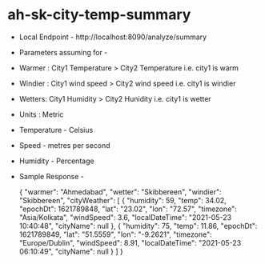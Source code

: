 # ah-sk-city-temp-summary

+ Local Endpoint - http://localhost:8090/analyze/summary
+ Parameters assuming for -
+ Warmer : City1 Temperature > City2 Temperature i.e. city1 is warm
+ Windier : City1 wind speed > City2 wind speed i.e. city1 is windier
+ Wetters: City1 Humidity > City2 Hunidity i.e. city1 is wetter
+ Units : Metric
+ Temperature - Celsius
+ Speed - metres per second
+ Humidity - Percentage
  
+ Sample Response - 

  {
    "warmer": "Ahmedabad",
    "wetter": "Skibbereen",
    "windier": "Skibbereen",
    "cityWeather": [
        {
            "humidity": 59,
            "temp": 34.02,
            "epochDt": 1621789848,
            "lat": "23.02",
            "lon": "72.57",
            "timezone": "Asia/Kolkata",
            "windSpeed": 3.6,
            "localDateTime": "2021-05-23 10:40:48",
            "cityName": null
        },
        {
            "humidity": 75,
            "temp": 11.86,
            "epochDt": 1621789849,
            "lat": "51.5559",
            "lon": "-9.2621",
            "timezone": "Europe/Dublin",
            "windSpeed": 8.91,
            "localDateTime": "2021-05-23 06:10:49",
            "cityName": null
        }
    ]
}
